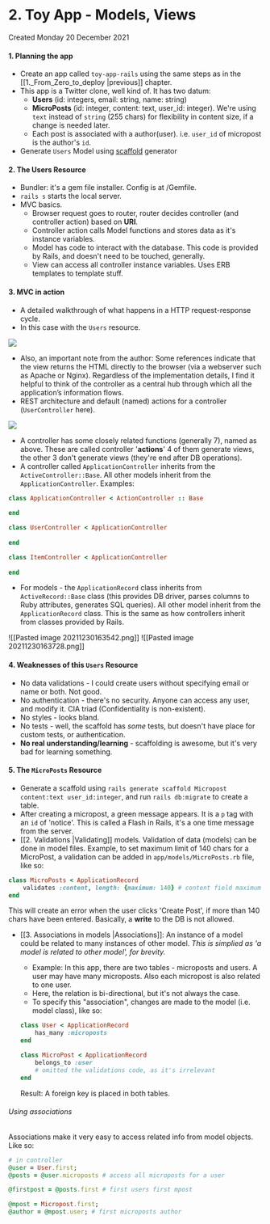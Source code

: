 # 2. Toy App - Models, Views
Created Monday 20 December 2021

#### 1. Planning the app
- Create an app called `toy-app-rails` using the same steps as in the [[1._From_Zero_to_deploy |previous]] chapter.
- This app is a Twitter clone, well kind of. It has two datum:
	- **Users** (id: integers, email: string, name: string)
	- **MicroPosts** (id: integer, content: text, user_id: integer). We're using `text` instead of `string` (255 chars) for flexibility in content size, if a change is needed later.
	- Each post is associated with a author(user). i.e. `user_id` of micropost is the author's `id`.
- Generate `Users` Model using [scaffold](obsidian://open?vault=rubyon-rails&file=3.%20Scaffolding) generator

#### 2. The Users Resource
* Bundler: it's a gem file installer. Config is at /Gemfile.
* `rails s` starts the local server.
* MVC basics. 
	* Browser request goes to router, router decides controller (and controller action) based on **URI**.
	* Controller action calls Model functions and stores data as it's instance variables.
	* Model has code to interact with the database. This code is provided by Rails, and doesn't need to be touched, generally.
	* View can access all controller instance variables. Uses ERB templates to template stuff.

#### 3. MVC in action
* A detailed walkthrough of what happens in a HTTP request-response cycle.
* In this case with the `Users` resource.

![](Pasted%20image%2020211220102516.png)

*  Also, an important note from the author: Some references indicate that the view returns the HTML directly to the browser (via a webserver such as Apache or Nginx). Regardless of the implementation details, I find it helpful to think of the controller as a central hub through which all the application’s information flows.
* REST architecture and default (named) actions for a controller (`UserController` here).

![](Pasted%20image%2020211220104700.png)

* A controller has some closely related functions (generally 7), named as above. These are called controller '**actions**' 4 of them generate views, the other 3 don't generate views (they're end after DB operations).
* A controller called `ApplicationController` inherits from the `ActiveController::Base`. All other models inherit from the `ApplicationController`. Examples:
```ruby
class ApplicationController < ActionController :: Base
	
end

class UserController < ApplicationController
	
end

class ItemController < ApplicationController
	
end
```

* For models - the `ApplicationRecord` class inherits from `ActiveRecord::Base` class (this provides DB driver, parses columns to Ruby attributes, generates SQL queries). All other model inherit from the `ApplicationRecord` class. This is the same as how controllers inherit from classes provided by Rails.

![[Pasted image 20211230163542.png]]
![[Pasted image 20211230163728.png]]
#### 4. Weaknesses of this `Users` Resource
* No data validations - I could create users without specifying email or name or both. Not good.
* No authentication - there's no security. Anyone can access any user, and modify it. CIA triad (Confidentiality is non-existent).
* No styles - looks bland.
* No tests - well, the scaffold has *some* tests, but doesn't have place for custom tests, or authentication.
* **No real understanding/learning** - scaffolding is awesome, but it's very bad for learning something.


#### 5. The `MicroPosts` Resource
* Generate a scaffold using `rails generate scaffold Micropost content:text user_id:integer`, and run `rails db:migrate` to create a table.
* After creating a micropost, a green message appears. It is a `p` tag with an `id` of 'notice'. This is called a Flash in Rails, it's a one time message from the server.
* [[2. Validations |Validating]] models. Validation of data (models) can be done in model files. Example, to set maximum limit of 140 chars for a MicroPost, a validation can be added in `app/models/MicroPosts.rb` file, like so:

```ruby
class MicroPosts < ApplicationRecord
	validates :content, length: {maximum: 140} # content field maximum length
end
```

This will create an error when the user clicks 'Create Post', if more than 140 chars have been entered. Basically, a **write** to the DB is not allowed.
* [[3. Associations in models |Associations]]: An instance of a model could be related to many instances of other model. *This is simplied as 'a model is related to other model', for brevity.* 
	* Example: In this app, there are two tables - microposts and users. A user may have many microposts. Also each micropost is also related to one user. 
	* Here, the relation is bi-directional, but it's not always the case.
	* To specify this "association", changes are made to the model (i.e. model class), like so:

	```ruby
	class User < ApplicationRecord
		has_many :microposts
	end

	class MicroPost < ApplicationRecord
		belongs_to :user
		# omitted the validations code, as it's irrelevant
	end
	```
	
	Result: A foreign key is placed in both tables.
###### Using associations
Associations make it very easy to access related info from model objects. Like so:
```ruby
# in controller
@user = User.first;
@posts = @user.microposts # access all microposts for a user

@firstpost = @posts.first # first users first mpost

@mpost = Micropost.first;
@author = @mpost.user; # first microposts author
```

